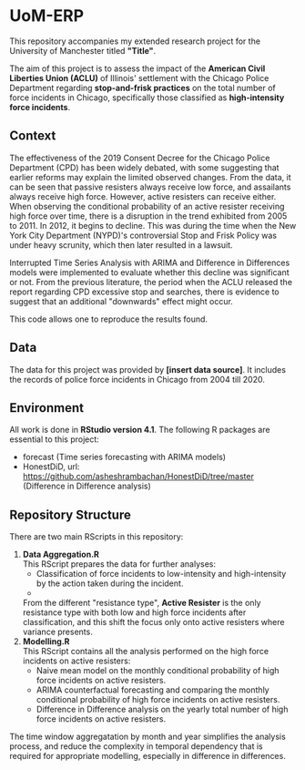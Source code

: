 # UoM-ERP

This repository accompanies my extended research project for the University of Manchester titled **"Title"**.

The aim of this project is to assess the impact of the **American Civil Liberties Union (ACLU)** of Illinois' settlement with the Chicago Police Department regarding **stop-and-frisk practices** on the total number of force incidents in Chicago, specifically those classified as **high-intensity force incidents**.

## Context

The effectiveness of the 2019 Consent Decree for the Chicago Police Department (CPD) has been widely debated, with some suggesting that earlier reforms may explain the limited observed changes. From the data, it can be seen that passive resisters always receive low force, and assailants always receive high force. However, active resisters can receive either. When observing the conditional probability of an active resister receiving high force over time, there is a disruption in the trend exhibited from 2005 to 2011. In 2012, it begins to decline. This was during the time when the New York City Department (NYPD)'s controversial Stop and Frisk Policy was under heavy scrunity, which then later resulted in a lawsuit.

Interrupted Time Series Analysis with ARIMA and Difference in Differences models were implemented to evaluate whether this decline was significant or not. From the previous literature, the period when the ACLU released the report regarding CPD excessive stop and searches, there is evidence to suggest that an additional "downwards" effect might occur.

This code allows one to reproduce the results found.

## Data

The data for this project was provided by **[insert data source]**. It includes the records of police force incidents in Chicago from 2004 till 2020. 

## Environment

All work is done in **RStudio version 4.1**. The following R packages are essential to this project:

- forecast                                                                   (Time series forecasting with ARIMA models)
- HonestDiD, url: https://github.com/asheshrambachan/HonestDiD/tree/master   (Difference in Difference analysis)

## Repository Structure

There are two main RScripts in this repository:

1. **Data Aggregation.R**  
    This RScript prepares the data for further analyses:
     - Classification of force incidents to low-intensity and high-intensity by the action taken during the incident.
     -
   From the different "resistance type", **Active Resister** is the only resistance type with both low and high force incidents after classification, and this shift the focus only onto active resisters where variance presents.
3. **Modelling.R**  
   This RScript contains all the analysis performed on the high force incidents on active resisters:
    - Naive mean model on the monthly conditional probability of high force incidents on active resisters.
    - ARIMA counterfactual forecasting and comparing the monthly conditional probability of high force incidents on active resisters.
    - Difference in Difference analysis on the yearly total number of high force incidents on active resisters.

The time window aggregatation by month and year simplifies the analysis process, and reduce the complexity in temporal dependency that is required for appropriate modelling, especially in difference in differences.
